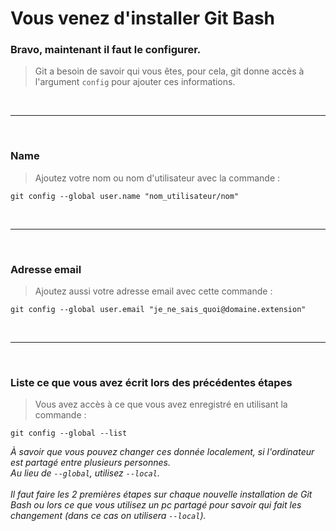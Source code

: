 # Vous venez d'installer Git Bash

### Bravo, maintenant il faut le configurer.

> Git a besoin de savoir qui vous êtes, pour cela, git donne accès à l'argument `config` pour ajouter ces informations.

<br><hr><br>

### Name

> Ajoutez votre nom ou nom d'utilisateur avec la commande :

`git config --global user.name "nom_utilisateur/nom"`

<br><hr> <br>

### Adresse email

> Ajoutez aussi votre adresse email avec cette commande :

`git config --global user.email "je_ne_sais_quoi@domaine.extension"`

<br><hr><br>

### Liste ce que vous avez écrit lors des précédentes étapes

> Vous avez accès à ce que vous avez enregistré en utilisant la commande :

`git config --global --list`

_À savoir que vous pouvez changer ces donnée localement, si l'ordinateur est partagé entre plusieurs personnes.<br>Au lieu de `--global`, utilisez `--local`.<br><br>Il faut faire les 2 premières étapes sur chaque nouvelle installation de Git Bash ou lors ce que vous utilisez un pc partagé pour savoir qui fait les changement (dans ce cas on utilisera `--local`)._
